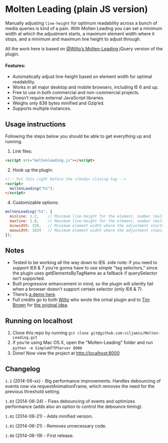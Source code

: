 # Molten Leading (plain JS version)

Manually adjusting ```line-height``` for optimum readability across a bunch of media queries is kind of a pain. With Molten Leading you can set a minimum width at which the adjustment starts, a maximum element width where it stops, and a minimum and maximum line height to adjust through.

All the work here is based on [@Wilto’s Molten-Leading](https://github.com/Wilto/Molten-Leading) jQuery version of the plugin.

#### Features:

* Automatically adjust line-height based on element width for optimal readability.
* Works in all major desktop and mobile browsers, including IE 6 and up.
* Free to use in both commercial and non-commercial projects.
* Doesn’t require external JavaScript libraries.
* Weighs only 836 bytes minified and Gzip’ed.
* Supports multiple instances.


## Usage instructions

Following the steps below you should be able to get everything up and running.

1. Link files:
```html
<script src="moltenleading.js"></script>
```

2. Hook up the plugin:
```html
<!-- Put this right before the </body> closing tag -->
<script>
  moltenLeading("h1");
</script>
```

4. Customizable options:
```javascript
moltenLeading("h1", {
  minline: 1.2,    // Minimum line-height for the element, number (multiplied by the element's font-size)
  maxline: 1.8,    // Maximum line-height for the element, number (multiplied by the element's font-size)
  minwidth: 320,   // Minimum element width where the adjustment starts, pixels
  maxwidth: 1024   // Maximum element width where the adjustment stops, pixels
});
```


## Notes

* Tested to be working all the way down to IE6. side note: if you need to support IE6 & 7 you’re gonna have to use simple "tag selectors," since the plugin uses getElementsByTagName as a fallback if querySelector isn’t supported.
* Built progressive enhancement in mind, so the plugin will silently fail when a browser doesn’t support certain selector (only IE6 & 7).
* There’s <a href="http://viljamis.com/molten-leading/">a demo here</a>.
* Full credits go to both <a href="http://twitter.com/wilto">Wilto</a> who wrote the orinal plugin and to <a href="http://twitter.com/nicewebtype">Tim Brown</a> for <a href="http://nicewebtype.com/notes/2012/02/03/molten-leading-or-fluid-line-height/">the original idea</a>.


## Running on localhost

1. Clone this repo by running ```git clone git@github.com:viljamis/Molten-Leading.git```
2. If you’re using Mac OS X, open the "Molten-Leading" folder and run ```python -m SimpleHTTPServer 8000```
3. Done! Now view the project at [http://localhost:8000](http://localhost:8000)



## Changelog

`1.1` (2014-06-xx) - Big performance improvements. Handles debouncing of events now via requestAnimationFrame, which removes the need for the previous threshold setting.

`1.03` (2014-06-24) - Fixes debouncing of events and optimizes performance (adds also an option to control the debounce timing).

`1.02` (2014-06-21) - Adds minified version.

`1.01` (2014-06-21) - Removes unnecessary code.

`1.00` (2014-06-19) - First release.
